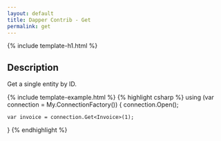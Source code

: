 ```yaml
---
layout: default
title: Dapper Contrib - Get
permalink: get
---
```


{% include template-h1.html %}

## Description
Get a single entity by ID.

{% include template-example.html %} {% highlight csharp %}
using (var connection = My.ConnectionFactory())
{
    connection.Open();

    var invoice = connection.Get<Invoice>(1);
}
{% endhighlight %}
